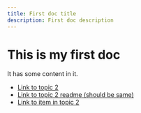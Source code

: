 ```yaml
---
title: First doc title
description: First doc description
---
```


# This is my first doc

It has some content in it.

- [Link to topic 2](../topic-two)
- [Link to topic 2 readme (should be same)](../topic-two/README.md)
- [Link to item in topic 2](../topic-two/second-doc.md)
